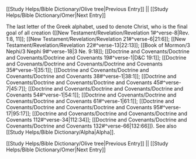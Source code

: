 [[Study Helps/Bible Dictionary/Olive tree|Previous Entry]]  ||  [[Study Helps/Bible Dictionary/Omer|Next Entry]]

 The last letter of the Greek alphabet, used to denote Christ, who is the final goal of all creation ([[New Testament/Revelation/Revelation 1#^verse-8|Rev. 1:8, 11]]; [[New Testament/Revelation/Revelation 21#^verse-6|21:6]]; [[New Testament/Revelation/Revelation 22#^verse-13|22:13]]; [[Book of Mormon/3 Nephi/3 Nephi 9#^verse-18|3 Ne. 9:18]]; [[Doctrine and Covenants/Doctrine and Covenants/Doctrine and Covenants 19#^verse-1|D&C 19:1]]; [[Doctrine and Covenants/Doctrine and Covenants/Doctrine and Covenants 35#^verse-1|35:1]]; [[Doctrine and Covenants/Doctrine and Covenants/Doctrine and Covenants 38#^verse-1|38:1]]; [[Doctrine and Covenants/Doctrine and Covenants/Doctrine and Covenants 45#^verse-7|45:7]]; [[Doctrine and Covenants/Doctrine and Covenants/Doctrine and Covenants 54#^verse-1|54:1]]; [[Doctrine and Covenants/Doctrine and Covenants/Doctrine and Covenants 61#^verse-1|61:1]]; [[Doctrine and Covenants/Doctrine and Covenants/Doctrine and Covenants 95#^verse-17|95:17]]; [[Doctrine and Covenants/Doctrine and Covenants/Doctrine and Covenants 112#^verse-34|112:34]]; [[Doctrine and Covenants/Doctrine and Covenants/Doctrine and Covenants 132#^verse-66|132:66]]). See also [[Study Helps/Bible Dictionary/Alpha|Alpha]].

[[Study Helps/Bible Dictionary/Olive tree|Previous Entry]]  ||  [[Study Helps/Bible Dictionary/Omer|Next Entry]]